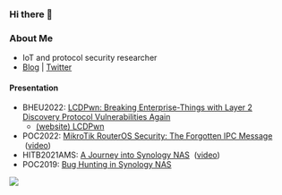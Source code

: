 ### Hi there 👋
### About Me
- IoT and protocol security researcher
- [Blog](https://cq674350529.github.io/) | [Twitter](https://twitter.com/cq674350529)

#### Presentation
- BHEU2022: [LCDPwn: Breaking Enterprise-Things with Layer 2 Discovery Protocol Vulnerabilities Again](https://github.com/cq674350529/pocs_slides/blob/master/slides/EU-22-Chen-LCDPwn-Breaking-Enterprise.pdf)
  + [(website) LCDPwn](https://cq674350529.github.io/lcdpwn/)
- POC2022: [MikroTik RouterOS Security: The Forgotten IPC Message](https://github.com/cq674350529/pocs_slides/blob/master/slides/POC2022-MikroTik_RouterOS_Security-The_Forgotten_IPC_Message.pdf)  &nbsp;([video](https://www.youtube.com/watch?v=fkigIlDe6vs))
- HITB2021AMS: [A Journey into Synology NAS](https://github.com/cq674350529/pocs_slides/blob/master/slides/HITB2021AMS-A_Journey_into_Synology_NAS.pdf)  &nbsp;([video](https://www.youtube.com/watch?v=XGmzeM2IEB4))
- POC2019: [Bug Hunting in Synology NAS](https://github.com/cq674350529/pocs_slides/blob/master/slides/POC2019-Bug_Hunting_in_Synology_NAS.pdf)

![](https://github-readme-stats.vercel.app/api?username=cq674350529&show_icons=true&theme=default )

<!--
**cq674350529/cq674350529** is a ✨ _special_ ✨ repository because its `README.md` (this file) appears on your GitHub profile.

Here are some ideas to get you started:

- 🔭 I’m currently working on ...
- 🌱 I’m currently learning ...
- 👯 I’m looking to collaborate on ...
- 🤔 I’m looking for help with ...
- 💬 Ask me about ...
- 📫 How to reach me: ...
- 😄 Pronouns: ...
- ⚡ Fun fact: ...
-->
